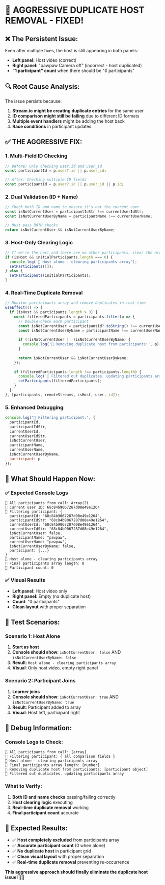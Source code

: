 # 🎥 AGGRESSIVE DUPLICATE HOST REMOVAL - FIXED!

## ❌ **The Persistent Issue:**
Even after multiple fixes, the host is still appearing in both panels:
- **Left panel**: Host video (correct)
- **Right panel**: "pawpaw Camera off" (incorrect - host duplicated)
- **"1 participant" count** when there should be "0 participants"

## 🔍 **Root Cause Analysis:**
The issue persists because:
1. **Stream.io might be creating duplicate entries** for the same user
2. **ID comparison might still be failing** due to different ID formats
3. **Multiple event handlers** might be adding the host back
4. **Race conditions** in participant updates

## ✅ **THE AGGRESSIVE FIX:**

### **1. Multi-Field ID Checking**
```javascript
// Before: Only checking user.id and user_id
const participantId = p.user?.id || p.user_id;

// After: Checking multiple ID fields
const participantId = p.user?.id || p.user_id || p.id;
```

### **2. Dual Validation (ID + Name)**
```javascript
// Check both ID and name to ensure it's not the current user
const isNotCurrentUser = participantIdStr !== currentUserIdStr;
const isNotCurrentUserByName = participantName !== currentUserName;

// Must pass BOTH checks
return isNotCurrentUser && isNotCurrentUserByName;
```

### **3. Host-Only Clearing Logic**
```javascript
// If we're the host and there are no other participants, clear the array
if (isHost && initialParticipants.length === 0) {
  console.log('🎥 Host alone - clearing participants array');
  setParticipants([]);
} else {
  setParticipants(initialParticipants);
}
```

### **4. Real-Time Duplicate Removal**
```javascript
// Monitor participants array and remove duplicates in real-time
useEffect(() => {
  if (isHost && participants.length > 0) {
    const filteredParticipants = participants.filter(p => {
      // Double-check each participant
      const isNotCurrentUser = participantId?.toString() !== currentUserId;
      const isNotCurrentUserByName = participantName !== currentUserName;
      
      if (!isNotCurrentUser || !isNotCurrentUserByName) {
        console.log('🎥 Removing duplicate host from participants:', p);
      }
      
      return isNotCurrentUser && isNotCurrentUserByName;
    });
    
    if (filteredParticipants.length !== participants.length) {
      console.log('🎥 Filtered out duplicates, updating participants array');
      setParticipants(filteredParticipants);
    }
  }
}, [participants, remoteStreams, isHost, user._id]);
```

### **5. Enhanced Debugging**
```javascript
console.log('🎥 Filtering participant:', {
  participantId,
  participantIdStr,
  currentUserId,
  currentUserIdStr,
  isNotCurrentUser,
  participantName,
  currentUserName,
  isNotCurrentUserByName,
  participant: p
});
```

## 🎯 **What Should Happen Now:**

### ✅ **Expected Console Logs**
```
🎥 All participants from call: Array(2)
🎥 Current user ID: 68c84b9067287d08e49e1264
🎥 Filtering participant: {
  participantId: "68c84b9067287d08e49e1264",
  participantIdStr: "68c84b9067287d08e49e1264",
  currentUserId: "68c84b9067287d08e49e1264",
  currentUserIdStr: "68c84b9067287d08e49e1264",
  isNotCurrentUser: false,
  participantName: "pawpaw",
  currentUserName: "pawpaw",
  isNotCurrentUserByName: false,
  participant: {...}
}
🎥 Host alone - clearing participants array
🎥 Final participants array length: 0
🎥 Participant count: 0
```

### ✅ **Visual Results**
- **Left panel**: Host video only
- **Right panel**: Empty (no duplicate host)
- **Count**: "0 participants"
- **Clean layout** with proper separation

## 🧪 **Test Scenarios:**

### **Scenario 1: Host Alone**
1. **Start as host**
2. **Console should show**: `isNotCurrentUser: false` AND `isNotCurrentUserByName: false`
3. **Result**: `Host alone - clearing participants array`
4. **Visual**: Only host video, empty right panel

### **Scenario 2: Participant Joins**
1. **Learner joins**
2. **Console should show**: `isNotCurrentUser: true` AND `isNotCurrentUserByName: true`
3. **Result**: Participant added to array
4. **Visual**: Host left, participant right

## 🔧 **Debug Information:**

### **Console Logs to Check:**
```
🎥 All participants from call: [array]
🎥 Filtering participant: { all comparison fields }
🎥 Host alone - clearing participants array
🎥 Final participants array length: [number]
🎥 Removing duplicate host from participants: [participant object]
🎥 Filtered out duplicates, updating participants array
```

### **What to Verify:**
1. **Both ID and name checks** passing/failing correctly
2. **Host clearing logic** executing
3. **Real-time duplicate removal** working
4. **Final participant count** accurate

## 🎉 **Expected Results:**

- ✅ **Host completely excluded** from participants array
- ✅ **Accurate participant count** (0 when alone)
- ✅ **No duplicate host** in participant grid
- ✅ **Clean visual layout** with proper separation
- ✅ **Real-time duplicate removal** preventing re-occurrence

**This aggressive approach should finally eliminate the duplicate host issue!** 🎥✨
